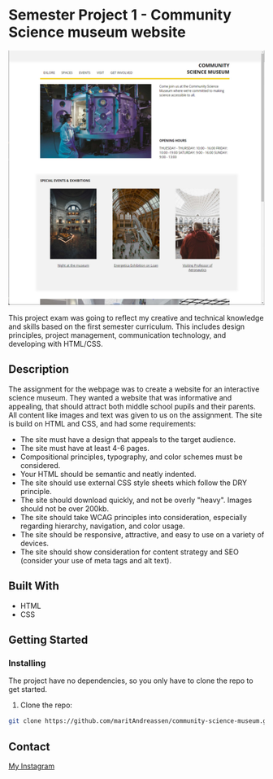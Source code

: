 
# Semester Project 1 - Community Science museum website

![image](https://github.com/maritAndreassen/community-science-museum/blob/main/CommunityScienceMuseum%20-%20homepage.jpg)

This project exam was going to reflect my creative and technical knowledge and skills based on the first semester curriculum. This includes design principles, project management, communication technology, and developing with HTML/CSS.

## Description

The assignment for the webpage was to create a website for an interactive science museum. They wanted a website that was informative and appealing, that should attract both middle school pupils and their parents. All content like images and text was given to us on the assignment. The site is build on HTML and CSS, and had some requirements:
- The site must have a design that appeals to the target audience.
- The site must have at least 4-6 pages.
- Compositional principles, typography, and color schemes must be considered.
- Your HTML should be semantic and neatly indented.
- The site should use external CSS style sheets which follow the DRY principle.
- The site should download quickly, and not be overly "heavy". Images should not be over 200kb.
- The site should take WCAG principles into consideration, especially regarding hierarchy, navigation, and color usage.
- The site should be responsive, attractive, and easy to use on a variety of devices.
- The site should show consideration for content strategy and SEO (consider your use of meta tags and alt text).

## Built With

- HTML
- CSS

## Getting Started

### Installing

The project have no dependencies, so you only have to clone the repo to get started.

1. Clone the repo:

```bash
git clone https://github.com/maritAndreassen/community-science-museum.git
```

## Contact

[My Instagram](https://www.instagram.com/marit.andr)
